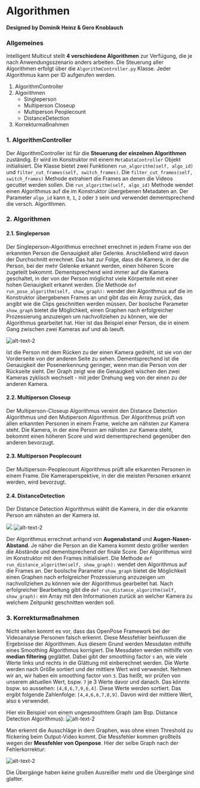 # Algorithmen   
<b>Designed by Dominik Heinz & Gero Knoblauch</b>

### Allgemeines
Intelligent Multicut stellt <b>4 verschiedene Algorithmen</b> zur Verfügung, die je nach Anwendungsszenario anders arbeiten. Die Steuerung aller Algorithmen erfolgt über die <code>AlgorithmController.py</code> Klasse. Jeder Algorithmus kann per ID aufgerufen werden.

1. AlgorithmController
2. Algorithmen
   * Singleperson
   * Multiperson Closeup
   * Multiperson Peoplecount
   * DistanceDetection  
3. Korrekturmaßnahmen

### 1. AlgorithmController 

Der AlgorithmController ist für die <b>Steuerung der einzelnen Algorithmen</b> zuständig.
Er wird im Konstruktor mit einem <code>MetaDataController</code> Objekt initialisiert.
Die Klasse bietet zwei Funktionen <code>run_algorithm(self, algo_id)</code> und <code>filter_cut_frames(self, switch_frames)</code>.
Die <code>filter_cut_frames(self, switch_frames)</code> Methode extrahiert die Frames an denen die Videos gecuttet werden sollen.
Die <code>run_algorithm(self, algo_id)</code> Methode wendet einen Algorithmus auf die im Konstruktor übergebenen Metadaten an. Der Parameter <code>algo_id</code> kann <code>0</code>, <code>1</code>, <code>2</code> oder <code>3</code> sein und verwendet dementsprechend die versch. Algorithmen.

### 2. Algorithmen

#### 2.1. Singleperson

Der Singleperson-Algorithmus errechnet errechnet in jedem Frame von der erkannten Person die Genauigkeit aller Gelenke.
Anschließend wird davon der Durchschnitt errechnet. Das hat zur Folge, dass die Kamera, in der die Person, bei der mehr Gelenke erkannt werden, einen höheren Score zugeteilt bekommt. Dementsprechend wird immer auf die Kamera geschaltet, in der von der Person möglichst viele Körperteile mit einer hohen Genauigkeit erkannt werden.
Die Methode <code>def run_pose_algorithm(self, show_graph):</code> wendet den Algorithmus auf die im Konstruktor übergebenen Frames an und gibt das ein Array zurück, das angibt wie die Clips geschnitten werden müssen.
Der boolsche Parameter <code>show_graph</code> bietet die Möglichkeit, einen Graphen nach erfolgreicher Prozessierung anzuzeigen um nachvollziehen zu können, wie der Algorithmus gearbeitet hat.
Hier ist das Beispiel einer Person, die in einem Gang zwischen zwei Kameras auf und ab laeuft.

![alt-text-2](https://i.imgur.com/alesAzE.jpg)

Ist die Person mit dem Rücken zu der einen Kamera gedreht, ist sie von der Vorderseite von der anderen Seite zu sehen.
Dementsprechend ist die Genauigkeit der Posenerkennung geringer, wenn man die Person von der Rückseite sieht.
Der Graph zeigt wie die Genaugkeit wischen den zwei Kameras zyklisch wechselt - mit jeder Drehung weg von der einen zu der anderen Kamera.

#### 2.2. Multiperson Closeup

Der Multiperson-Closeup Algorithmus vereint den Distance Detection Algorithmus und den Mutiperson Algorithmus.
Der Algorithmus prüft von allen erkannten Personen in einem Frame, welche am nähsten zur Kamera steht.
Die Kamera, in der eine Person am nähsten zur Kamera steht, bekommt einen höheren Score und wird dementsprechend gegenüber den anderen bevorzugt.

#### 2.3. Multiperson Peoplecount

Der Multiperson-Peoplecount Algorithmus prüft alle erkannten Personen in einem Frame. Die Kameraperspektive, in der die meisten Personen erkannt werden, wird bevorzugt.

#### 2.4. DistanceDetection

Der Distance Detection Algorithmus wählt die Kamera, in der die erkannte Person am nähsten an der Kamera ist.

<img src="Distance1.gif?raw=true"> ![alt-text-2](https://i.imgur.com/aDejcoV.jpg)

Der Algorithmus errechnet anhand von <b>Augenabstand</b> und <b>Augen-Nasen-Abstand</b>.
Je näher die Person an die Kamera kommt desto größer werden die Abstände und dementsprechend der finale Score.
Der Algorithmus wird im Konstruktor mit den Frames initialisiert.
Die Methode <code>def run_distance_algorithm(self, show_graph):</code> wendet den Algorithmus auf die Frames an.
Der boolsche Parameter <code>show_graph</code> bietet die Möglichkeit einen Graphen nach erfolgreicher Prozessierung anzuzeigen um nachvollziehen zu können wie der Algorithmus gearbeitet hat.
Nach erfolgreicher Bearbeitung gibt die <code>def run_distance_algorithm(self, show_graph):</code> ein Array mit den Informationen zurück an welcher Kamera zu welchem Zeitpunkt geschnitten werden soll.

### 3. Korrekturmaßnahmen

Nicht selten kommt es vor, dass das OpenPose Framework bei der Videoanalyse Personen falsch erkennt. Diese Messfehler beinflussen die Ergebnisse der Algorithmen. 
Aus diesem Grund werden Messdaten mithilfe eines Smoothing Algorithmus korrigiert.
Die Messdaten werden mithilfe von <b>median filtering</b> geglättet.
Dabei gibt der smoothing factor <code>s</code> an, wie viele Werte links und rechts in die Glättung mit einberechnet werden.
Die Werte werden nach Größe sortiert und der mittlere Wert wird verwendet.
Nehmen wir an, wir haben ein smoothing factor von <code>3</code>.
Das heißt, wir prüfen von unserem aktuellen Wert, bspw. <code>7</code> je 3 Werte davor und danach.
Das könnte bspw. so aussehen: <code>[4,8,6,7,9,6,4]</code>. Diese Werte werden sortiert. Das ergibt folgende Zahlenfolge:
<code>[4,4,6,6,7,8,9]</code>. Davon wird der mittlere Wert, also <code>6</code> verwendet.

Hier ein Beispiel von einem ungesmoothtem Graph (am Bsp. Distance Detection Algorithmus):
![alt-text-2](https://i.imgur.com/mniifra.jpg)

Man erkennt die Ausschläge in dem Graphen, was ohne einen Threshold zu flickering beim Output-Video kommt.
Die Messfehler kommen großteils wegen der <b>Messfehler von Openpose</b>.
Hier der selbe Graph nach der Fehlerkorrektur:

![alt-text-2](https://i.imgur.com/NC5ECoW.jpg)

Die Übergänge haben keine großen Ausreißer mehr und die Übergänge sind glatter.
